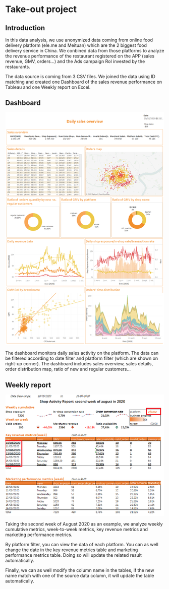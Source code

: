 # Take-out project 

## Introduction

In this data analysis, we use anonymized data coming from online food delivery platform (ele.me and Meituan) which are the 2 biggest food delivery service in China. We conbined data from those platforms to analyze the revenue performance of the restaurant registered on the APP (sales revenue, GMV, orders...) and the Ads campaign RoI invested by the restaurants.

The data source is coming from 3 CSV files. We joined the data using ID matching and created one Dashboard of the sales revenue performance on Tableau and one Weekly report on Excel. 

## Dashboard 

![dashboard](https://github.com/Evelyn0402/take-out-project/blob/main/img/main-dashboard.png) 

The dashboard monitors daily sales activity on the platform. The data can be filtered according to date filter and platform filter (which are shown on right-up corner). The dashboard includes sales overview, sales details, order distribution map, ratio of new and regular customers...


## Weekly report

![weekly report](https://github.com/Evelyn0402/take-out-project/blob/main/img/weekly-report.png)

Taking the second week of August 2020 as an example, we analyze weekly cumulative metrics, week-to-week metrics, key revenue metrics and marketing performance metrics.

By platform filter, you can view the data of each platform. 
You can as well change the date in the key revenue metrics table and marketing performance metrics table. Doing so will update the related result automatically. 

Finally, we can as well modify the column name in the tables, if the new name match with one of the source data column, it will update the table automatically.
